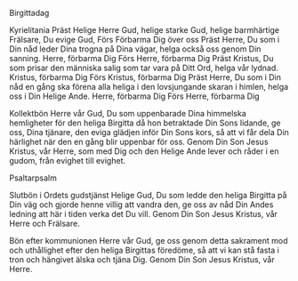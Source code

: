 ﻿Birgittadag




Kyrielitania
Präst        Helige Herre Gud, helige starke Gud, helige barmhärtige Frälsare, Du evige Gud,
Förs        Förbarma Dig över oss
Präst        Herre, Du som i Din nåd leder Dina trogna på Dina vägar, helga också oss genom Din sanning. Herre, förbarma Dig
Förs        Herre, förbarma Dig
Präst        Kristus, Du som prisar den människa salig som tar vara på Ditt Ord, helga vår lydnad. Kristus, förbarma Dig
Förs        Kristus, förbarma Dig
Präst        Herre, Du som i Din nåd en gång ska förena alla heliga i den lovsjungande skaran i himlen, helga oss i Din Helige Ande. Herre, förbarma Dig
Förs        Herre, förbarma Dig




Kollektbön
Herre vår Gud, Du som uppenbarade Dina himmelska hemligheter för den heliga Birgitta då hon betraktade Din Sons lidande,
ge oss, Dina tjänare, den eviga glädjen inför Din Sons kors,
så att vi får dela Din härlighet när den en gång blir uppenbar för oss.
Genom Din Son Jesus Kristus, vår Herre, som med Dig och den Helige Ande lever och råder i en gudom, från evighet till evighet.




Psaltarpsalm




Slutbön i Ordets gudstjänst
Helige Gud, Du som ledde den heliga Birgitta på Din väg och gjorde henne villig att vandra den, 
ge oss av nåd Din Andes ledning att här i tiden verka det Du vill.
Genom Din Son Jesus Kristus, vår Herre och Frälsare.




Bön efter kommunionen
Herre vår Gud,
ge oss genom detta sakrament mod och uthållighet efter den heliga Birgittas föredöme,
så att vi kan stå fasta i tron och hängivet älska och tjäna Dig.
Genom Din Son Jesus Kristus, vår Herre.